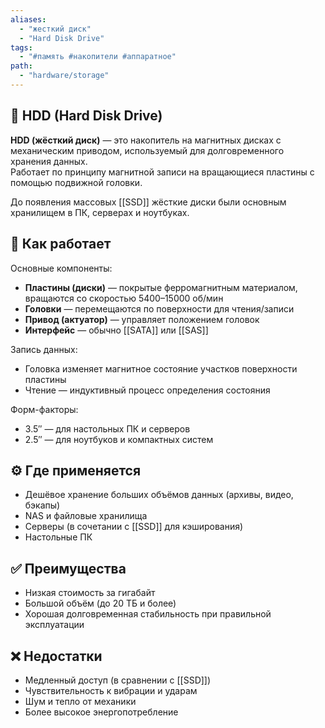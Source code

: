 ```yaml
---
aliases:
  - "жесткий диск"
  - "Hard Disk Drive"
tags:
  - "#память #накопители #аппаратное"
path:
  - "hardware/storage"
---
```


## 📌 HDD (Hard Disk Drive)

**HDD (жёсткий диск)** — это накопитель на магнитных дисках с механическим приводом, используемый для долговременного хранения данных.  
Работает по принципу магнитной записи на вращающиеся пластины с помощью подвижной головки.

До появления массовых [[SSD]] жёсткие диски были основным хранилищем в ПК, серверах и ноутбуках.

## 🧠 Как работает

Основные компоненты:

- **Пластины (диски)** — покрытые ферромагнитным материалом, вращаются со скоростью 5400–15000 об/мин
- **Головки** — перемещаются по поверхности для чтения/записи
- **Привод (актуатор)** — управляет положением головок
- **Интерфейс** — обычно [[SATA]] или [[SAS]]

Запись данных:

- Головка изменяет магнитное состояние участков поверхности пластины
- Чтение — индуктивный процесс определения состояния

Форм-факторы:

- 3.5″ — для настольных ПК и серверов
- 2.5″ — для ноутбуков и компактных систем

## ⚙️ Где применяется

- Дешёвое хранение больших объёмов данных (архивы, видео, бэкапы)
- NAS и файловые хранилища
- Серверы (в сочетании с [[SSD]] для кэширования)
- Настольные ПК

## ✅ Преимущества

- Низкая стоимость за гигабайт
- Большой объём (до 20 ТБ и более)
- Хорошая долговременная стабильность при правильной эксплуатации

## ❌ Недостатки

- Медленный доступ (в сравнении с [[SSD]])
- Чувствительность к вибрации и ударам
- Шум и тепло от механики
- Более высокое энергопотребление
```